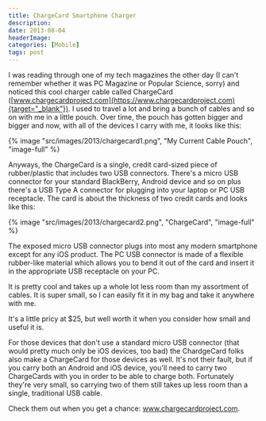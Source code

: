 ```yaml
---
title: ChargeCard Smartphone Charger
description: 
date: 2013-08-04
headerImage: 
categories: [Mobile]
tags: post
---
```


I was reading through one of my tech magazines the other day (I can't remember whether it was PC Magazine or Popular Science, sorry) and noticed this cool charger cable called ChargeCard ([www.chargecardproject.com](https://www.chargecardproject.com){target="_blank"}). I used to travel a lot and bring a bunch of cables and so on with me in a little pouch. Over time, the pouch has gotten bigger and bigger and now, with all of the devices I carry with me, it looks like this:

{% image "src/images/2013/chargecard1.png", "My Current Cable Pouch", "image-full" %}

Anyways, the ChargeCard is a single, credit card-sized piece of rubber/plastic that includes two USB connectors. There's a micro USB connector for your standard BlackBerry, Android device and so on plus there's a USB Type A connector for plugging into your laptop or PC USB receptacle. The card is about the thickness of two credit cards and looks like this:

{% image "src/images/2013/chargecard2.png", "ChargeCard", "image-full" %}

The exposed micro USB connector plugs into most any modern smartphone except for any iOS product. The PC USB connector is made of a flexible rubber-like material which allows you to bend it out of the card and insert it in the appropriate USB receptacle on your PC.

It is pretty cool and takes up a whole lot less room than my assortment of cables. It is super small, so I can easily fit it in my bag and take it anywhere with me.

It's a little pricy at $25, but well worth it when you consider how small and useful it is.

For those devices that don't use a standard micro USB connector (that would pretty much only be iOS devices, too bad) the ChardgeCard folks also make a ChargeCard for those devices as well. It's not their fault, but if you carry both an Android and iOS device, you'll need to carry two ChargeCards with you in order to be able to charge both. Fortunately they're very small, so carrying two of them still takes up less room than a single, traditional USB cable.

Check them out when you get a chance: www.chargecardproject.com.